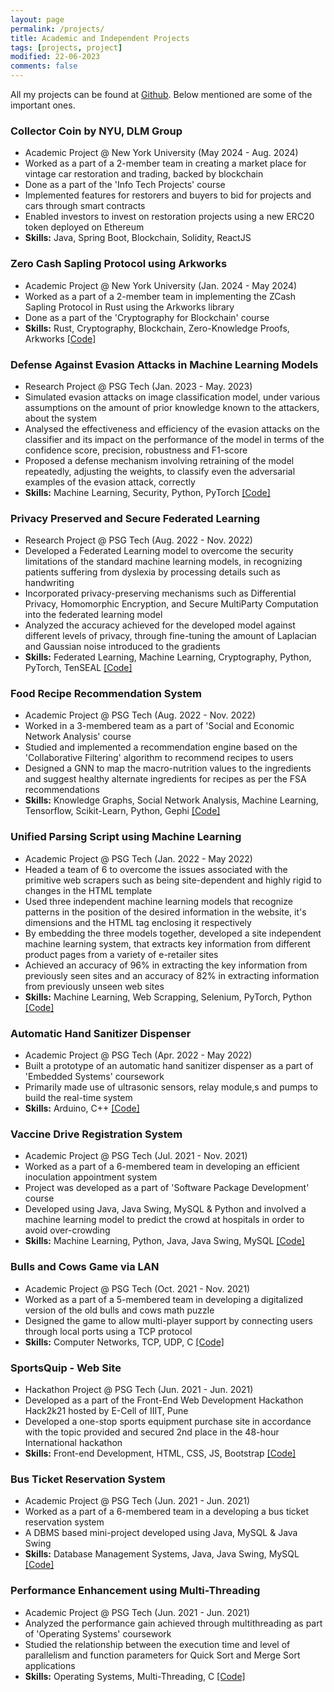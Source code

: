 ```yaml
---
layout: page
permalink: /projects/
title: Academic and Independent Projects
tags: [projects, project]
modified: 22-06-2023
comments: false
---
```


All my projects can be found at <a href="https://github.com/beekayg15" target="_blank">Github</a>. Below mentioned are some of the important ones.

### Collector Coin by NYU, DLM Group
<ul>
<li>Academic Project @ New York University (May 2024 - Aug. 2024)</li>
<li>Worked as a part of a 2-member team in creating a market place for vintage car restoration and trading, backed by blockchain</li>
<li>Done as a part of the 'Info Tech Projects' course</li>
<li>Implemented features for restorers and buyers to bid for projects and cars through smart contracts</li> 
<li>Enabled investors to invest on restoration projects using a new ERC20 token deployed on Ethereum</li>
<li><b>Skills:</b> Java, Spring Boot, Blockchain, Solidity, ReactJS</li>
</ul>

### Zero Cash Sapling Protocol using Arkworks
<ul>
<li>Academic Project @ New York University (Jan. 2024 - May 2024)</li>
<li>Worked as a part of a 2-member team in implementing the ZCash Sapling Protocol in Rust using the Arkworks library</li>
<li>Done as a part of the 'Cryptography for Blockchain' course</li>
<li><b>Skills:</b> Rust, Cryptography, Blockchain, Zero-Knowledge Proofs, Arkworks <a target="_blank" href="https://github.com/beekayg15/SaplingTest">[Code]</a></li>
</ul>

### Defense Against Evasion Attacks in Machine Learning Models
<ul>
<li>Research Project @ PSG Tech (Jan. 2023 - May. 2023)</li>
<li>Simulated evasion attacks on image classification model, under various assumptions on the amount of prior knowledge known to the attackers, about the system</li>
<li>Analysed the effectiveness and efficiency of the evasion attacks on the classifier and its impact on the performance of the model in terms of the confidence score, precision, robustness and F1-score</li>
<li>Proposed a defense mechanism involving retraining of the model repeatedly, adjusting the weights, to classify even the adversarial examples of the evasion attack, correctly</li>
<li><b>Skills:</b> Machine Learning, Security, Python, PyTorch <a target="_blank" href="https://github.com/beekayg15/DefenseAgainstEvasionAttacks">[Code]</a></li>
</ul>

### Privacy Preserved and Secure Federated Learning
<ul>
<li>Research Project @ PSG Tech (Aug. 2022 - Nov. 2022)</li>
<li>Developed a Federated Learning model to overcome the security limitations of the standard machine learning models, in recognizing patients suffering from dyslexia by processing details such as handwriting</li>
<li>Incorporated privacy-preserving mechanisms such as Differential Privacy, Homomorphic Encryption, and Secure MultiParty Computation into the federated learning model</li>
<li>Analyzed the accuracy achieved for the developed model against different levels of privacy, through fine-tuning the amount of Laplacian and Gaussian noise introduced to the gradients</li>
<li><b>Skills:</b> Federated Learning, Machine Learning, Cryptography, Python, PyTorch, TenSEAL <a target="_blank" href="https://github.com/beekayg15/Privacy-Preserved-and-Secure-Federated-Learning">[Code]</a></li>
</ul>

### Food Recipe Recommendation System
<ul>
<li>Academic Project @ PSG Tech (Aug. 2022 - Nov. 2022)</li>
<li>Worked in a 3-membered team as a part of 'Social and Economic Network Analysis' course</li>
<li>Studied and implemented a recommendation engine based on the 'Collaborative Filtering' algorithm to recommend recipes to users</li>
<li>Designed a GNN to map the macro-nutrition values to the ingredients and suggest healthy alternate ingredients for recipes as per the FSA recommendations</li>
<li><b>Skills:</b> Knowledge Graphs, Social Network Analysis, Machine Learning, Tensorflow, Scikit-Learn, Python, Gephi <a target="_blank" href="https://github.com/beekayg15/Food-Recipe-Recommendation-System">[Code]</a></li>
</ul>


### Unified Parsing Script using Machine Learning
<ul>
<li>Academic Project @ PSG Tech (Jan. 2022 - May 2022)</li>
<li>Headed a team of 6 to overcome the issues associated with the primitive web scrapers such as being site-dependent and highly rigid to changes in the HTML template</li>
<li>Used three independent machine learning models that recognize patterns in the position of the desired
information in the website, it's dimensions and the HTML tag enclosing it respectively</li>
<li>By embedding the three models together, developed a site independent machine learning system, that
extracts key information from different product pages from a variety of e-retailer sites</li>
<li>Achieved an accuracy of 96% in extracting the key information from previously seen sites and an accuracy of 82% in extracting information from previously unseen web sites</li>
<li><b>Skills:</b> Machine Learning, Web Scrapping, Selenium, PyTorch, Python <a target="_blank" href="https://github.com/beekayg15/Unified-Parser">[Code]</a></li>
</ul>

### Automatic Hand Sanitizer Dispenser
<ul>
<li>Academic Project @ PSG Tech (Apr. 2022 - May 2022)</li>
<li>Built a prototype of an automatic hand sanitizer dispenser as a part of 'Embedded Systems' coursework</li>
<li>Primarily made use of ultrasonic sensors, relay module,s and pumps to build the real-time system</li>
<li><b>Skills:</b> Arduino, C++ <a target="_blank" href="https://github.com/beekayg15/Automatic-Sanitizer">[Code]</a></li>
</ul>

### Vaccine Drive Registration System
<ul>
<li>Academic Project @ PSG Tech (Jul. 2021 - Nov. 2021)</li>
<li>Worked as a part of a 6-membered team in developing an efficient inoculation appointment system</li>
<li>Project was developed as a part of 'Software Package Development' course</li>
<li>Developed using Java, Java Swing, MySQL & Python and involved a machine learning model to predict the crowd at hospitals in order to avoid over-crowding</li>
<li><b>Skills:</b> Machine Learning, Python, Java, Java Swing, MySQL <a target="_blank" href="https://github.com/beekayg15/Vaccine-Drive-Registration-System">[Code]</a></li>
</ul>

### Bulls and Cows Game via LAN
<ul>
<li>Academic Project @ PSG Tech (Oct. 2021 - Nov. 2021)</li>
<li>Worked as a part of a 5-membered team in developing a digitalized version of the old bulls and cows math puzzle</li>
<li>Designed the game to allow multi-player support by connecting users through local ports using a TCP protocol</li>
<li><b>Skills:</b> Computer Networks, TCP, UDP, C <a target="_blank" href="https://github.com/beekayg15/Computer_Networks_B-C">[Code]</a></li>
</ul>

### SportsQuip - Web Site
<ul>
<li>Hackathon Project @ PSG Tech (Jun. 2021 - Jun. 2021)</li>
<li>Developed as a part of the Front-End Web Development Hackathon Hack2k21 hosted by E-Cell of IIIT, Pune</li>
<li>Developed a one-stop sports equipment purchase site in accordance with the topic provided and secured 2nd place in the 48-hour International hackathon</li>
<li><b>Skills:</b> Front-end Development, HTML, CSS, JS, Bootstrap <a target="_blank" href="https://github.com/beekayg15/eternals_frontend_hack21">[Code]</a></li>
</ul>

### Bus Ticket Reservation System
<ul>
<li>Academic Project @ PSG Tech (Jun. 2021 - Jun. 2021)</li>
<li>Worked as a part of a 6-membered team in a developing a bus ticket reservation system</li>
<li>A DBMS based mini-project developed using Java, MySQL & Java Swing</li>
<li><b>Skills:</b> Database Management Systems, Java, Java Swing, MySQL <a target="_blank" href="https://github.com/beekayg15/Bus-Ticket-Reservation-System">[Code]</a></li>
</ul>

### Performance Enhancement using Multi-Threading
<ul>
<li>Academic Project @ PSG Tech (Jun. 2021 - Jun. 2021)</li>
<li>Analyzed the performance gain achieved through multithreading as part of 'Operating Systems' coursework</li>
<li>Studied the relationship between the execution time and level of parallelism and function parameters for Quick Sort and Merge Sort applications</li>
<li><b>Skills:</b> Operating Systems, Multi-Threading, C <a target="_blank" href="https://github.com/beekayg15/Sorting-MultiThreading-OS">[Code]</a></li>
</ul>
